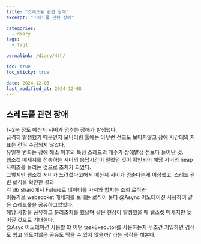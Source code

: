 ```yaml
---
title: "스레드풀 관련 장애"
excerpt: "스레드풀 관련 장애"

categories:
  - diary
tags:
  - tag1

permalink: /diary/4th/

toc: true
toc_sticky: true

date: 2024-12-03
last_modified_at: 2024-12-08
---
```


## 스레드풀 관련 장애
1~2분 정도 메신저 서버가 멈추는 장애가 발생했다.  
급격히 발생했기 때문인지 모니터링 툴에는 아무런 전조도 보이지않고 장애 시간대의 지표는 전혀 수집되지 않았다.  
유일한 변화는 장애 해소 이후의 특정 스레드의 개수가 장애발생 전보다 늘어난 것.  
웹소켓 메세지를 전송하는 서버의 응답시간이 밀렸던 것이 확인되어 해당 서버의 heap 사이즈를 늘리는 것으로 조치가 되었다.  
그렇지만 웹소켓 서버가 느려졌다고해서 메신저 서버가 멈춘다는게 이상했고, 스레드 관련 로직을 확인한 결과   
각 db shard에서 Future로 데이터를 가져와 합치는 조회 로직과  
비동기로 websocket 메세지를 보내는 로직이 둘다 @Async 어노테이션 사용하여 같은 스레드풀을 공유하고있었다.  
해당 사항을 공유하고 분리조치를 했으며 같은 현상이 발생했을 때 웹소켓 메세지만 늦어질 것으로 기대한다.   
@Asyc 어노테이션 사용할 떄 어떤 taskExecutor를 사용하는지 무조건 기입하면 검색도 쉽고 의도치않은 공유도 막을 수 있지 않을까? 라는 생각을 해본다.




